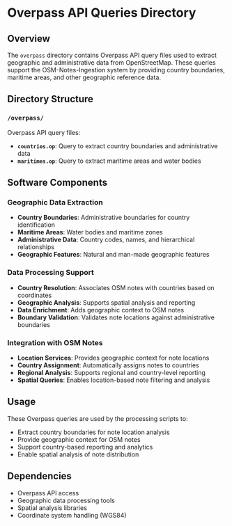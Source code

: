 # Overpass API Queries Directory

## Overview

The `overpass` directory contains Overpass API query files used to extract
geographic and administrative data from OpenStreetMap. These queries support the
OSM-Notes-Ingestion system by providing country boundaries, maritime areas, and
other geographic reference data.

## Directory Structure

### `/overpass/`

Overpass API query files:

- **`countries.op`**: Query to extract country boundaries and administrative data
- **`maritimes.op`**: Query to extract maritime areas and water bodies

## Software Components

### Geographic Data Extraction

- **Country Boundaries**: Administrative boundaries for country identification
- **Maritime Areas**: Water bodies and maritime zones
- **Administrative Data**: Country codes, names, and hierarchical relationships
- **Geographic Features**: Natural and man-made geographic features

### Data Processing Support

- **Country Resolution**: Associates OSM notes with countries based on coordinates
- **Geographic Analysis**: Supports spatial analysis and reporting
- **Data Enrichment**: Adds geographic context to OSM notes
- **Boundary Validation**: Validates note locations against administrative boundaries

### Integration with OSM Notes

- **Location Services**: Provides geographic context for note locations
- **Country Assignment**: Automatically assigns notes to countries
- **Regional Analysis**: Supports regional and country-level reporting
- **Spatial Queries**: Enables location-based note filtering and analysis

## Usage

These Overpass queries are used by the processing scripts to:

- Extract country boundaries for note location analysis
- Provide geographic context for OSM notes
- Support country-based reporting and analytics
- Enable spatial analysis of note distribution

## Dependencies

- Overpass API access
- Geographic data processing tools
- Spatial analysis libraries
- Coordinate system handling (WGS84)
